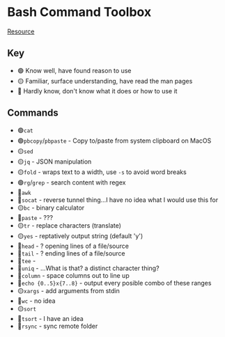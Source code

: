 # Bash Command Toolbox

[Resource](https://github.com/pgy/AdventOfBash/blob/master/notebook.ipynb)

## Key
- 🟢 Know well, have found reason to use
- 🟡 Familiar, surface understanding, have read the man pages
- 🔴 Hardly know, don't know what it does or how to use it

## Commands

- 🟢`cat` 
- 🟢`pbcopy`/`pbpaste` - Copy to/paste from system clipboard on MacOS
- 🟡`sed`
- 🟡`jq` - JSON manipulation
- 🟡`fold` - wraps text to a width, use `-s` to avoid word breaks
- 🟢`rg`/`grep` - search content with regex
- 🔴`awk`
- 🔴`socat` - reverse tunnel thing...I have no idea what I would use this for
- 🟡`bc` - binary calculator
- 🔴`paste` - ???
- 🟡`tr` - replace characters (translate)
- 🟡`yes` - reptatively output string (default 'y')
- 🔴`head` - ? opening lines of a file/source
- 🔴`tail` - ? ending lines of a file/source
- 🔴`tee` - 
- 🔴`uniq` - ...What is that? a distinct character thing?
- 🔴`column` - space columns out to line up
- 🔴`echo {0..5}x{7..8}` - output every posible combo of these ranges
- 🟡`xargs` - add arguments from stdin
- 🔴`wc` - no idea
- 🟡`sort`
- 🔴`tsort` - I have an idea
- 🔴`rsync` - sync remote folder

